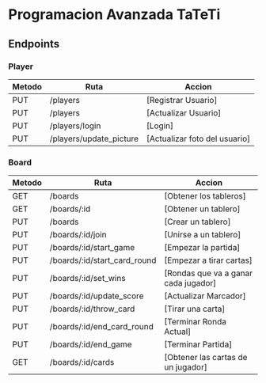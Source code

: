 # Programacion Avanzada TaTeTi

## Endpoints

### Player

| Metodo | Ruta                    | Accion                        |
| ------ | ----------------------- | ----------------------------- |
| PUT    | /players                | [Registrar Usuario]           |
| PUT    | /players                | [Actualizar Usuario]          |
| PUT    | /players/login          | [Login]                       |
| PUT    | /players/update_picture | [Actualizar foto del usuario] |

### Board

| Metodo | Ruta                         | Accion                               |
| ------ | ---------------------------- | ------------------------------------ |
| GET    | /boards                      | [Obtener los tableros]               |
| GET    | /boards/:id                  | [Obtener un tablero]                 |
| PUT    | /boards                      | [Crear un tablero]                   |
| PUT    | /boards/:id/join             | [Unirse a un tablero]                |
| PUT    | /boards/:id/start_game       | [Empezar la partida]                 |
| PUT    | /boards/:id/start_card_round | [Empezar a tirar cartas]             |
| PUT    | /boards/:id/set_wins         | [Rondas que va a ganar cada jugador] |
| PUT    | /boards/:id/update_score     | [Actualizar Marcador]                |
| PUT    | /boards/:id/throw_card       | [Tirar una carta]                    |
| PUT    | /boards/:id/end_card_round   | [Terminar Ronda Actual]              |
| PUT    | /boards/:id/end_game         | [Terminar Partida]                   |
| GET    | /boards/:id/cards            | [Obtener las cartas de un jugador]   |
